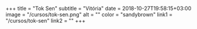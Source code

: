 +++
title = "Tok Sen"
subtitle = "Vitória"
date = 2018-10-27T19:58:15+03:00
image = "/cursos/tok-sen.png"
alt = ""
color = "sandybrown"
link1 = "/cursos/tok-sen"
link2 = ""
+++
